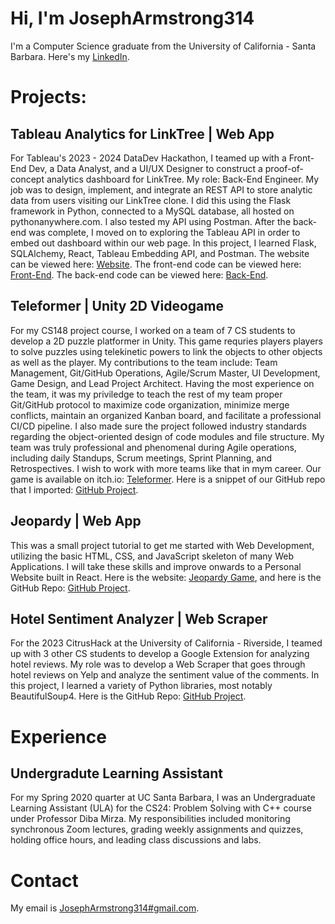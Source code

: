 # Hi, I'm JosephArmstrong314

I'm a Computer Science graduate from the University of California - Santa Barbara. Here's my [LinkedIn](https://www.linkedin.com/in/joseph-armstrong-31415926535897932384626/).

# Projects:

## Tableau Analytics for LinkTree | Web App

For Tableau's 2023 - 2024 DataDev Hackathon, I teamed up with a Front-End Dev, a Data Analyst, and a UI/UX Designer to construct a proof-of-concept analytics dashboard for LinkTree. My role: Back-End Engineer. My job was to design, implement, and integrate an REST API to store analytic data from users visiting our LinkTree clone. I did this using the Flask framework in Python, connected to a MySQL database, all hosted on pythonanywhere.com. I also tested my API using Postman. After the back-end was complete, I moved on to exploring the Tableau API in order to embed out dashboard within our web page. In this project, I learned Flask, SQLAlchemy, React, Tableau Embedding API, and Postman. The website can be viewed here: [Website](https://jovoight.github.io/tableauhackathon). The front-end code can be viewed here: [Front-End](https://github.com/jovoight/tableauhackathon). The back-end code can be viewed here: [Back-End](https://github.com/JosephArmstrong314/tableauhackathon-linktree-backend).

## Teleformer | Unity 2D Videogame

For my CS148 project course, I worked on a team of 7 CS students to develop a 2D puzzle platformer in Unity. This game requries players players to solve puzzles using telekinetic powers to link the objects to other objects as well as the player. My contributions to the team include: Team Management, Git/GitHub Operations, Agile/Scrum Master, UI Development, Game Design, and Lead Project Architect. Having the most experience on the team, it was my priviledge to teach the rest of my team proper Git/GitHub protocol to maximize code organization, minimize merge conflicts, maintain an organized Kanban board, and facilitate a professional CI/CD pipeline. I also made sure the project followed industry standards regarding the object-oriented design of code modules and file structure. My team was truly professional and phenomenal during Agile operations, including daily Standups, Scrum meetings, Sprint Planning, and Retrospectives. I wish to work with more teams like that in mym career. Our game is available on itch.io: [Teleformer](https://qiruhu.itch.io/teleformer). Here is a snippet of our GitHub repo that I imported: [GitHub Project](https://github.com/JosephArmstrong314/Teleformer/tree/main).

## Jeopardy | Web App

This was a small project tutorial to get me started with Web Development, utilizing the basic HTML, CSS, and JavaScript skeleton of many Web Applications. I will take these skills and improve onwards to a Personal Website built in React. Here is the website: [Jeopardy Game](https://josepharmstrong314.github.io/jeopardy-tutorial/), and here is the GitHub Repo: [GitHub Project](https://github.com/JosephArmstrong314/jeopardy-tutorial).

## Hotel Sentiment Analyzer | Web Scraper

For the 2023 CitrusHack at the University of California - Riverside, I teamed up with 3 other CS students to develop a Google Extension for analyzing hotel reviews. My role was to develop a Web Scraper that goes through hotel reviews on Yelp and analyze the sentiment value of the comments. In this project, I learned a variety of Python libraries, most notably BeautifulSoup4. Here is the GitHub Repo: [GitHub Project](https://github.com/JosephArmstrong314/Hotel-Reviews_Web-Scraper/tree/main).

# Experience

## Undergradute Learning Assistant

For my Spring 2020 quarter at UC Santa Barbara, I was an Undergraduate Learning Assistant (ULA) for the CS24: Problem Solving with C++ course under Professor Diba Mirza. My responsibilities included monitoring synchronous Zoom lectures, grading weekly assignments and quizzes, holding office hours, and leading class discussions and labs.

# Contact

My email is [JosephArmstrong314#gmail.com](JosephArmstrong314#gmail.com).

<!---
JosephArmstrong314/JosephArmstrong314 is a ✨ special ✨ repository because its `README.md` (this file) appears on your GitHub profile.
You can click the Preview link to take a look at your changes.
--->
